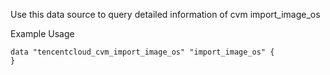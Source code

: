 Use this data source to query detailed information of cvm import_image_os

Example Usage

```hcl
data "tencentcloud_cvm_import_image_os" "import_image_os" {
}
```